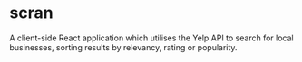 # scran
A client-side React application which utilises the Yelp API to search for local businesses, sorting results by relevancy, rating or popularity.
